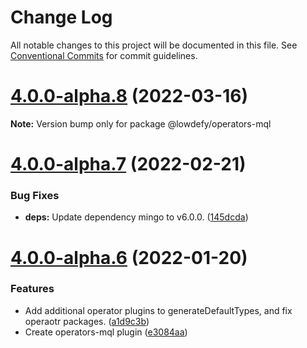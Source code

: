 # Change Log

All notable changes to this project will be documented in this file.
See [Conventional Commits](https://conventionalcommits.org) for commit guidelines.

# [4.0.0-alpha.8](https://github.com/lowdefy/lowdefy/compare/v4.0.0-alpha.7...v4.0.0-alpha.8) (2022-03-16)

**Note:** Version bump only for package @lowdefy/operators-mql





# [4.0.0-alpha.7](https://github.com/lowdefy/lowdefy/compare/v4.0.0-alpha.6...v4.0.0-alpha.7) (2022-02-21)


### Bug Fixes

* **deps:** Update dependency mingo  to v6.0.0. ([145dcda](https://github.com/lowdefy/lowdefy/commit/145dcdacc13074070ce8f9c4fc0bac46d8523cd6))





# [4.0.0-alpha.6](https://github.com/lowdefy/lowdefy/compare/v4.0.0-alpha.5...v4.0.0-alpha.6) (2022-01-20)


### Features

* Add additional operator plugins to generateDefaultTypes, and fix operaotr packages. ([a1d9c3b](https://github.com/lowdefy/lowdefy/commit/a1d9c3bf7c687603b2f79d0f75b794f703482b17))
* Create operators-mql plugin ([e3084aa](https://github.com/lowdefy/lowdefy/commit/e3084aaffa5c9d295faa699c25367883bfd690c7))
